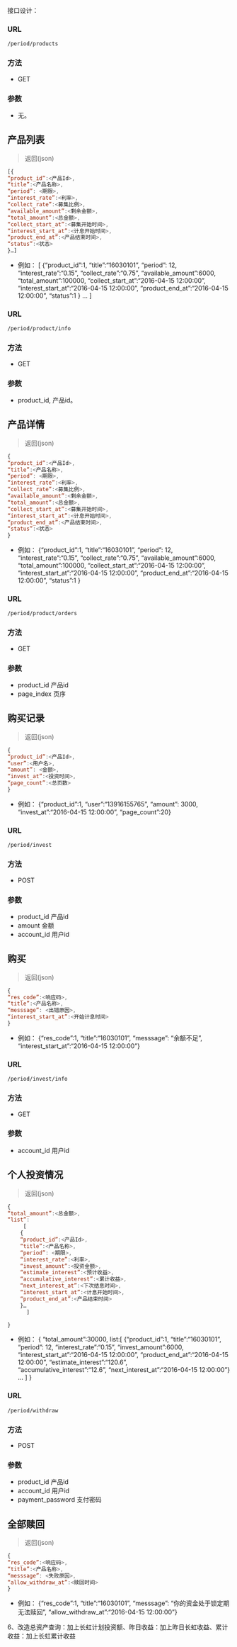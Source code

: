 接口设计：

### URL
`/period/products`

### 方法
- GET

### 参数
- 无。

## 产品列表
> 返回(json)

```JavaScript
[{
“product_id”:<产品Id>, 
“title”:<产品名称>, 
“period”: <期限>, 
“interest_rate”:<利率>, 
“collect_rate”:<募集比例>, 
“available_amount”:<剩余金额>, 
“total_amount”:<总金额>, 
“collect_start_at”:<募集开始时间>, 
“interest_start_at”:<计息开始时间>, 
“product_end_at”:<产品结束时间>, 
“status”:<状态>
}…]
```
- 例如：
[
{“product_id”:1, “title”:“16030101”, “period”: 12, “interest_rate”:“0.15”, “collect_rate”:“0.75”, 
“available_amount”:6000, “total_amount”:100000, “collect_start_at”:“2016-04-15 12:00:00”, “interest_start_at”:“2016-04-15 12:00:00”, 
“product_end_at”:“2016-04-15 12:00:00”, “status”:1
} …
]


### URL
`/period/product/info`

### 方法
- GET

### 参数
- product_id, 产品id。

## 产品详情
> 返回(json)

```JavaScript
{
“product_id”:<产品Id>, 
“title”:<产品名称>, 
“period”: <期限>, 
“interest_rate”:<利率>, 
“collect_rate”:<募集比例>, 
“available_amount”:<剩余金额>, 
“total_amount”:<总金额>, 
“collect_start_at”:<募集开始时间>, 
“interest_start_at”:<计息开始时间>, 
“product_end_at”:<产品结束时间>, 
“status”:<状态>
}
```
- 例如：
{“product_id”:1, “title”:“16030101”, “period”: 12, “interest_rate”:“0.15”, “collect_rate”:“0.75”, 
“available_amount”:6000, “total_amount”:100000, “collect_start_at”:“2016-04-15 12:00:00”, “interest_start_at”:“2016-04-15 12:00:00”, 
“product_end_at”:“2016-04-15 12:00:00”, “status”:1
}


### URL
`/period/product/orders`

### 方法
- GET

### 参数
- product_id 产品id
- page_index 页序

## 购买记录
> 返回(json)

```JavaScript
{
“product_id”:<产品Id>, 
“user”:<用户名>, 
“amount”: <金额>, 
“invest_at”:<投资时间>, 
“page_count”:<总页数>
}
```
- 例如：
{“product_id”:1, “user”:“13916155765”, “amount”: 3000, “invest_at”:“2016-04-15 12:00:00”, “page_count”:20}


### URL
`/period/invest`

### 方法
- POST

### 参数
- product_id 产品id
- amount 金额
- account_id 用户id

## 购买
> 返回(json)

```JavaScript
{
“res_code”:<响应码>, 
“title”:<产品名称>, 
“messsage”: <出错原因>, 
“interest_start_at”:<开始计息时间>
}
```
- 例如：
{“res_code”:1, “title”:“16030101”, “messsage”: “余额不足”, “interest_start_at”:“2016-04-15 12:00:00”}

### URL
`/period/invest/info`

### 方法
- GET

### 参数
- account_id 用户id

## 个人投资情况
> 返回(json)

```JavaScript
{
“total_amount”:<总金额>, 
“list”:
     [
	{
	“product_id”:<产品Id>, 
	“title”:<产品名称>, 
	“period”: <期限>, 
	“interest_rate”:<利率>, 
	“invest_amount”:<投资金额>, 
	“estimate_interest”:<预计收益>, 
	“accumulative_interest”:<累计收益>, 
	“next_interest_at”:<下次结息时间>, 
	“interest_start_at”:<计息开始时间>, 
	“product_end_at”:<产品结束时间>
	}…
      ]

}
```
- 例如：
{
“total_amount”:30000,
list:[
	{“product_id”:1, “title”:“16030101”, “period”: 12, “interest_rate”:“0.15”, “invest_amount”:6000, 
	“interest_start_at”:“2016-04-15 12:00:00”, “product_end_at”:“2016-04-15 12:00:00”, “estimate_interest”:“120.6”, 	
	“accumulative_interest”:“12.6”, “next_interest_at”:“2016-04-15 12:00:00”} …
	]
}


### URL
`/period/withdraw`

### 方法
- POST

### 参数
- product_id 产品id
- account_id 用户id
- payment_password 支付密码

## 全部赎回
> 返回(json)

```JavaScript
{
“res_code”:<响应码>, 
“title”:<产品名称>, 
“messsage”: <失败原因>, 
“allow_withdraw_at”:<赎回时间>
}
```
- 例如：
{“res_code”:1, “title”:“16030101”, “messsage”: “你的资金处于锁定期无法赎回”, “allow_withdraw_at”:“2016-04-15 12:00:00”}




6、改造总资产查询：加上长虹计划投资额、昨日收益：加上昨日长虹收益、累计收益：加上长虹累计收益
